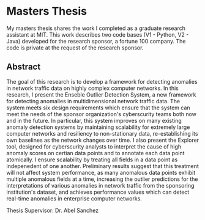 # Masters Thesis

My masters thesis shares the work I completed as a graduate research assistant at MIT. This work describes two code bases (V1 - Python, V2 - Java) developed for the research sponsor, a fortune 100 company. The code is private at the request of the research sponsor.

## Abstract

The goal of this research is to develop a framework for detecting anomalies in network traffic data on highly complex computer networks. In this research, I present the Enseble Outlier Detection System, a new framework for detecting anomalies in multidimensional network traffic data. The system meets six design requirements which ensure that the system can meet the needs of the sponsor organization's cyberscurity teams both now and in the future. In particular, this system improves on many existing anomaly detection systems by maintaining scalability for extremely large computer networks and resiliency to non-stationary data, re-establishing its own baselines as the network changes over time. I also present the Explorer tool, designed for cyberscurity analysts to interpret the cause of high anomaly scores on certian data points and to annotate each data point atomically. I ensure scalability by treating all fields in a data point as indepenedent of one another. Preliminary results suggest that this treatment will not affect system performance, as many anomalous data points exhibit multiple anomalous fields at a time, increasing the outlier predictions for the interpretations of various anomalies in network traffic from the sponsoring institution's dataset, and achieves performance values which can detect real-time anomalies in enterprise computer networks.

Thesis Supervisor: Dr. Abel Sanchez
